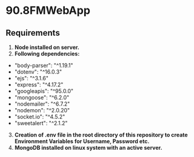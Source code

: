 # 90.8FMWebApp
## Requirements
1. **Node installed on server.**
2. **Following dependencies:**
- "body-parser": "^1.19.1"
- "dotenv": "^16.0.3"
- "ejs": "^3.1.6"
- "express": "^4.17.2"
- "googleapis": "^95.0.0"
- "mongoose": "^6.2.0"
- "nodemailer": "^6.7.2"
- "nodemon": "^2.0.20"
- "socket.io": "^4.5.2"
- "sweetalert": "^2.1.2"
3. **Creation of .env file in the root directory of this repository to create Environment Variables for Username, Password etc.**
4. **MongoDB installed on linux system with an active server.**
